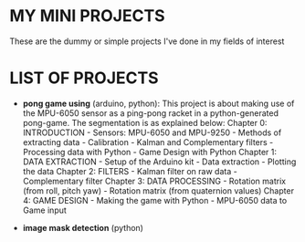 # MY MINI PROJECTS
These are the dummy or simple projects I've done in my fields of interest

# LIST OF PROJECTS
 - **pong game using** (arduino, python): 
     This project is about making use of the MPU-6050 sensor as a ping-pong racket in a python-generated pong-game. 
     The segmentation is as explained below: 
         Chapter 0: INTRODUCTION
            - Sensors: MPU-6050 and MPU-9250
            - Methods of extracting data 
            - Calibration 
            - Kalman and Complementary filters
            - Processing data with Python 
            - Game Design with Python 
         Chapter 1: DATA EXTRACTION
            - Setup of the Arduino kit
            - Data extraction 
            - Plotting the data
         Chapter 2: FILTERS
             - Kalman filter on raw data
             - Complementary filter
         Chapter 3: DATA PROCESSING
             - Rotation matrix (from roll, pitch yaw)
             - Rotation matrix (from quaternion values)
         Chapter 4: GAME DESIGN 
             - Making the game with Python 
             - MPU-6050 data to Game input
         
 - **image mask detection** (python)
